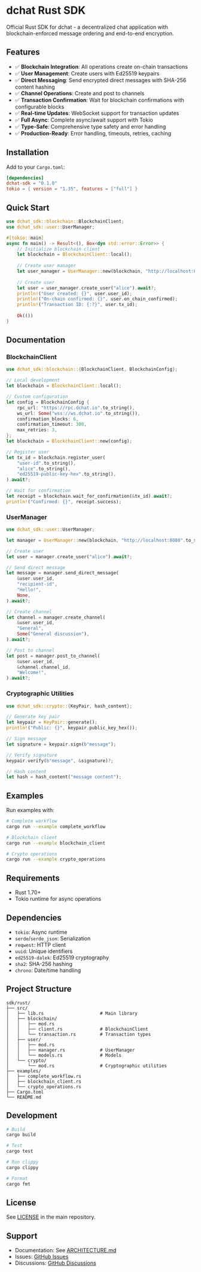 # dchat Rust SDK

Official Rust SDK for dchat - a decentralized chat application with blockchain-enforced message ordering and end-to-end encryption.

## Features

- ✅ **Blockchain Integration**: All operations create on-chain transactions
- ✅ **User Management**: Create users with Ed25519 keypairs
- ✅ **Direct Messaging**: Send encrypted direct messages with SHA-256 content hashing
- ✅ **Channel Operations**: Create and post to channels
- ✅ **Transaction Confirmation**: Wait for blockchain confirmations with configurable blocks
- ✅ **Real-time Updates**: WebSocket support for transaction updates
- ✅ **Full Async**: Complete async/await support with Tokio
- ✅ **Type-Safe**: Comprehensive type safety and error handling
- ✅ **Production-Ready**: Error handling, timeouts, retries, caching

## Installation

Add to your `Cargo.toml`:

```toml
[dependencies]
dchat-sdk = "0.1.0"
tokio = { version = "1.35", features = ["full"] }
```

## Quick Start

```rust
use dchat_sdk::blockchain::BlockchainClient;
use dchat_sdk::user::UserManager;

#[tokio::main]
async fn main() -> Result<(), Box<dyn std::error::Error>> {
    // Initialize blockchain client
    let blockchain = BlockchainClient::local();
    
    // Create user manager
    let user_manager = UserManager::new(blockchain, "http://localhost:8080".to_string());
    
    // Create user
    let user = user_manager.create_user("alice").await?;
    println!("User created: {}", user.user_id);
    println!("On-chain confirmed: {}", user.on_chain_confirmed);
    println!("Transaction ID: {:?}", user.tx_id);
    
    Ok(())
}
```

## Documentation

### BlockchainClient

```rust
use dchat_sdk::blockchain::{BlockchainClient, BlockchainConfig};

// Local development
let blockchain = BlockchainClient::local();

// Custom configuration
let config = BlockchainConfig {
    rpc_url: "https://rpc.dchat.io".to_string(),
    ws_url: Some("wss://ws.dchat.io".to_string()),
    confirmation_blocks: 6,
    confirmation_timeout: 300,
    max_retries: 3,
};
let blockchain = BlockchainClient::new(config);

// Register user
let tx_id = blockchain.register_user(
    "user-id".to_string(),
    "alice".to_string(),
    "ed25519-public-key-hex".to_string(),
).await?;

// Wait for confirmation
let receipt = blockchain.wait_for_confirmation(&tx_id).await?;
println!("Confirmed: {}", receipt.success);
```

### UserManager

```rust
use dchat_sdk::user::UserManager;

let manager = UserManager::new(blockchain, "http://localhost:8080".to_string());

// Create user
let user = manager.create_user("alice").await?;

// Send direct message
let message = manager.send_direct_message(
    &user.user_id,
    "recipient-id",
    "Hello!",
    None,
).await?;

// Create channel
let channel = manager.create_channel(
    &user.user_id,
    "General",
    Some("General discussion"),
).await?;

// Post to channel
let post = manager.post_to_channel(
    &user.user_id,
    &channel.channel_id,
    "Welcome!",
).await?;
```

### Cryptographic Utilities

```rust
use dchat_sdk::crypto::{KeyPair, hash_content};

// Generate key pair
let keypair = KeyPair::generate();
println!("Public: {}", keypair.public_key_hex());

// Sign message
let signature = keypair.sign(b"message");

// Verify signature
keypair.verify(b"message", &signature)?;

// Hash content
let hash = hash_content("message content");
```

## Examples

Run examples with:

```bash
# Complete workflow
cargo run --example complete_workflow

# Blockchain client
cargo run --example blockchain_client

# Crypto operations
cargo run --example crypto_operations
```

## Requirements

- Rust 1.70+
- Tokio runtime for async operations

## Dependencies

- `tokio`: Async runtime
- `serde`/`serde_json`: Serialization
- `reqwest`: HTTP client
- `uuid`: Unique identifiers
- `ed25519-dalek`: Ed25519 cryptography
- `sha2`: SHA-256 hashing
- `chrono`: Date/time handling

## Project Structure

```
sdk/rust/
├── src/
│   ├── lib.rs                     # Main library
│   ├── blockchain/
│   │   ├── mod.rs
│   │   ├── client.rs              # BlockchainClient
│   │   └── transaction.rs         # Transaction types
│   ├── user/
│   │   ├── mod.rs
│   │   ├── manager.rs             # UserManager
│   │   └── models.rs              # Models
│   └── crypto/
│       └── mod.rs                 # Cryptographic utilities
├── examples/
│   ├── complete_workflow.rs
│   ├── blockchain_client.rs
│   └── crypto_operations.rs
├── Cargo.toml
└── README.md
```

## Development

```bash
# Build
cargo build

# Test
cargo test

# Run clippy
cargo clippy

# Format
cargo fmt
```

## License

See [LICENSE](../../LICENSE) in the main repository.

## Support

- Documentation: See [ARCHITECTURE.md](../../ARCHITECTURE.md)
- Issues: [GitHub Issues](https://github.com/dchat/dchat/issues)
- Discussions: [GitHub Discussions](https://github.com/dchat/dchat/discussions)
